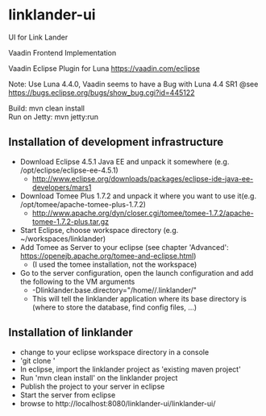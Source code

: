 linklander-ui
=============

UI for Link Lander


Vaadin Frontend Implementation

Vaadin Eclipse Plugin for Luna
https://vaadin.com/eclipse

Note: Use Luna 4.4.0, Vaadin seems to have a Bug with Luna 4.4 SR1
@see https://bugs.eclipse.org/bugs/show_bug.cgi?id=445122

Build: mvn clean install<br>
Run on Jetty: mvn jetty:run

Installation of development infrastructure
---------------------------------------------

- Download Eclipse 4.5.1 Java EE and unpack it somewhere (e.g. /opt/eclipse/eclipse-ee-4.5.1)
  - http://www.eclipse.org/downloads/packages/eclipse-ide-java-ee-developers/mars1
- Download Tomee Plus 1.7.2 and unpack it where you want to use it(e.g. /opt/tomee/apache-tomee-plus-1.7.2)
  - http://www.apache.org/dyn/closer.cgi/tomee/tomee-1.7.2/apache-tomee-1.7.2-plus.tar.gz
- Start Eclipse, choose workspace directory (e.g. ~/workspaces/linklander)
- Add Tomee as Server to your eclipse (see chapter 'Advanced': https://openejb.apache.org/tomee-and-eclipse.html)
  - (I used the tomee installation, not the workspace)
- Go to the server configuration, open the launch configuration and add the following to the VM arguments
  - -Dlinklander.base.directory="/home/<user>/.linklander/"
  -  This will tell the linklander application where its base directory is (where to store the database, find config files, ...)

Installation of linklander
------------------------------
- change to your eclipse workspace directory in a console
- 'git clone <linklanderui>'
- In eclipse, import the linklander project as 'existing maven project'
- Run 'mvn clean install' on the linklander project
- Publish the project to your server in eclipse
- Start the server from eclipse
- browse to http://localhost:8080/linklander-ui/linklander-ui/
